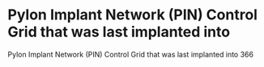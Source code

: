 # Pylon Implant Network (PIN) Control Grid that was last implanted into

Pylon Implant Network (PIN) Control Grid that was last implanted into
366